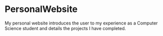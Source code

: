 # PersonalWebsite
My personal website introduces the user to my experience as a Computer Science student and details the projects I have completed.
